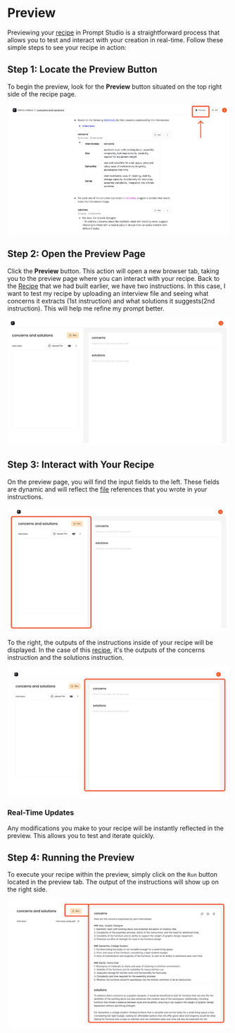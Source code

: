 # Preview

Previewing your [recipe](../concepts/recipe.md) in Prompt Studio is a straightforward process that allows you to test and interact with your creation in real-time. Follow these simple steps to see your recipe in action:

## Step 1: Locate the Preview Button

To begin the preview, look for the **Preview** button situated on the top right side of the recipe page.

![Preview Button Location](./images/click_on_preview.png)

## Step 2: Open the Preview Page

Click the **Preview** button. This action will open a new browser tab, taking you to the preview page where you can interact with your recipe. Back to the [Recipe](../concepts/instructions#chained-instructions-in-a-recipe) that we had built earlier, we have two instructions. In this case, I want to test my recipe by uploading an interview file and seeing what concerns it extracts (1st instruction) and what solutions it suggests(2nd instruction). This will help me refine my prompt better. 

![Preview Page](./images/preview_page.png)

## Step 3: Interact with Your Recipe

On the preview page, you will find the input fields to the left. These fields are dynamic and will reflect the [file](../concepts/file.md) references that you wrote in your instructions.

![Preview Inputs](./images/preview_inputs.png)

To the right, the outputs of the instructions inside of your recipe will be displayed. In the case of this [recipe](../concepts/instructions#chained-instructions-in-a-recipe), it's the outputs of the concerns instruction and the solutions instruction.

![Results Section Placeholder](./images/preview_outputs.png)

### Real-Time Updates

Any modifications you make to your recipe will be instantly reflected in the preview. This allows you to test and iterate quickly.

## Step 4: Running the Preview

To execute your recipe within the preview, simply click on the `Run` button located in the preview tab. The output of the instructions will show up on the right side.

![Run Button Placeholder](./images/run_preview.png)
